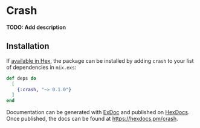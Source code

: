 # Crash

**TODO: Add description**

## Installation

If [available in Hex](https://hex.pm/docs/publish), the package can be installed
by adding `crash` to your list of dependencies in `mix.exs`:

```elixir
def deps do
  [
    {:crash, "~> 0.1.0"}
  ]
end
```

Documentation can be generated with [ExDoc](https://github.com/elixir-lang/ex_doc)
and published on [HexDocs](https://hexdocs.pm). Once published, the docs can
be found at <https://hexdocs.pm/crash>.

